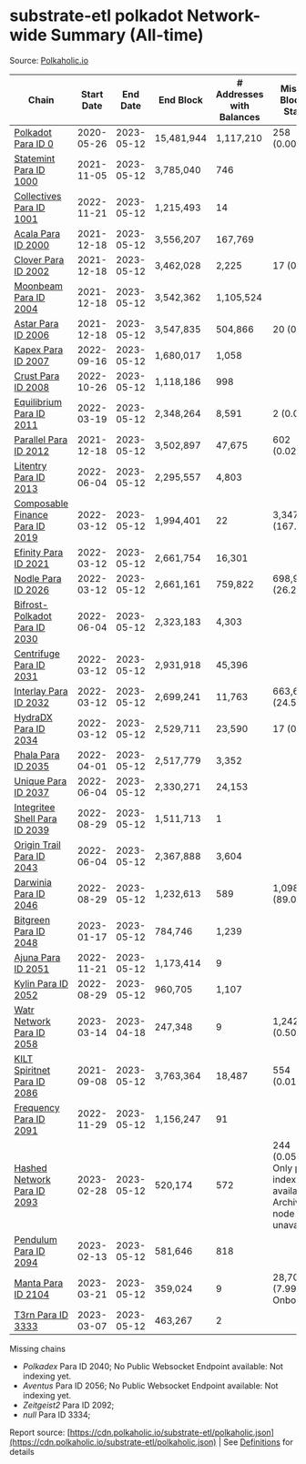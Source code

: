# substrate-etl polkadot Network-wide Summary (All-time)

Source: [Polkaholic.io](https://polkaholic.io)


| Chain            | Start Date | End Date | End Block | # Addresses with Balances | Missing Blocks / Status |
| ---------------- | ---------- | ---------| --------- | ------------------------- | ----------------------- |
| [Polkadot Para ID 0](/polkadot/0-polkadot) | 2020-05-26 | 2023-05-12 | 15,481,944 |  1,117,210 | 258 (0.00%)  |
| [Statemint Para ID 1000](/polkadot/1000-statemint) | 2021-11-05 | 2023-05-12 | 3,785,040 |  746 |    |
| [Collectives Para ID 1001](/polkadot/1001-collectives) | 2022-11-21 | 2023-05-12 | 1,215,493 |  14 |    |
| [Acala Para ID 2000](/polkadot/2000-acala) | 2021-12-18 | 2023-05-12 | 3,556,207 |  167,769 |    |
| [Clover Para ID 2002](/polkadot/2002-clover) | 2021-12-18 | 2023-05-12 | 3,462,028 |  2,225 | 17 (0.00%)  |
| [Moonbeam Para ID 2004](/polkadot/2004-moonbeam) | 2021-12-18 | 2023-05-12 | 3,542,362 |  1,105,524 |    |
| [Astar Para ID 2006](/polkadot/2006-astar) | 2021-12-18 | 2023-05-12 | 3,547,835 |  504,866 | 20 (0.00%)  |
| [Kapex Para ID 2007](/polkadot/2007-kapex) | 2022-09-16 | 2023-05-12 | 1,680,017 |  1,058 |    |
| [Crust Para ID 2008](/polkadot/2008-crust) | 2022-10-26 | 2023-05-12 | 1,118,186 |  998 |    |
| [Equilibrium Para ID 2011](/polkadot/2011-equilibrium) | 2022-03-19 | 2023-05-12 | 2,348,264 |  8,591 | 2 (0.00%)  |
| [Parallel Para ID 2012](/polkadot/2012-parallel) | 2021-12-18 | 2023-05-12 | 3,502,897 |  47,675 | 602 (0.02%)  |
| [Litentry Para ID 2013](/polkadot/2013-litentry) | 2022-06-04 | 2023-05-12 | 2,295,557 |  4,803 |    |
| [Composable Finance Para ID 2019](/polkadot/2019-composable) | 2022-03-12 | 2023-05-12 | 1,994,401 |  22 | 3,347,967 (167.87%)  |
| [Efinity Para ID 2021](/polkadot/2021-efinity) | 2022-03-12 | 2023-05-12 | 2,661,754 |  16,301 |    |
| [Nodle Para ID 2026](/polkadot/2026-nodle) | 2022-03-12 | 2023-05-12 | 2,661,161 |  759,822 | 698,978 (26.27%)  |
| [Bifrost-Polkadot Para ID 2030](/polkadot/2030-bifrost-dot) | 2022-06-04 | 2023-05-12 | 2,323,183 |  4,303 |    |
| [Centrifuge Para ID 2031](/polkadot/2031-centrifuge) | 2022-03-12 | 2023-05-12 | 2,931,918 |  45,396 |    |
| [Interlay Para ID 2032](/polkadot/2032-interlay) | 2022-03-12 | 2023-05-12 | 2,699,241 |  11,763 | 663,696 (24.59%)  |
| [HydraDX Para ID 2034](/polkadot/2034-hydradx) | 2022-03-12 | 2023-05-12 | 2,529,711 |  23,590 | 17 (0.00%)  |
| [Phala Para ID 2035](/polkadot/2035-phala) | 2022-04-01 | 2023-05-12 | 2,517,779 |  3,352 |    |
| [Unique Para ID 2037](/polkadot/2037-unique) | 2022-06-04 | 2023-05-12 | 2,330,271 |  24,153 |    |
| [Integritee Shell Para ID 2039](/polkadot/2039-integritee-shell) | 2022-08-29 | 2023-05-12 | 1,511,713 |  1 |    |
| [Origin Trail Para ID 2043](/polkadot/2043-origintrail) | 2022-06-04 | 2023-05-12 | 2,367,888 |  3,604 |    |
| [Darwinia Para ID 2046](/polkadot/2046-darwinia) | 2022-08-29 | 2023-05-12 | 1,232,613 |  589 | 1,098,047 (89.08%)  |
| [Bitgreen Para ID 2048](/polkadot/2048-bitgreen) | 2023-01-17 | 2023-05-12 | 784,746 |  1,239 |    |
| [Ajuna Para ID 2051](/polkadot/2051-ajuna) | 2022-11-21 | 2023-05-12 | 1,173,414 |  9 |    |
| [Kylin Para ID 2052](/polkadot/2052-kylin) | 2022-08-29 | 2023-05-12 | 960,705 |  1,107 |    |
| [Watr Network Para ID 2058](/polkadot/2058-watr) | 2023-03-14 | 2023-04-18 | 247,348 |  9 | 1,242 (0.50%)  |
| [KILT Spiritnet Para ID 2086](/polkadot/2086-kilt) | 2021-09-08 | 2023-05-12 | 3,763,364 |  18,487 | 554 (0.01%)  |
| [Frequency Para ID 2091](/polkadot/2091-frequency) | 2022-11-29 | 2023-05-12 | 1,156,247 |  91 |    |
| [Hashed Network Para ID 2093](/polkadot/2093-hashed) | 2023-02-28 | 2023-05-12 | 520,174 |  572 | 244 (0.05%) Only partial index available: Archive node unavailable |
| [Pendulum Para ID 2094](/polkadot/2094-pendulum) | 2023-02-13 | 2023-05-12 | 581,646 |  818 |    |
| [Manta Para ID 2104](/polkadot/2104-manta) | 2023-03-21 | 2023-05-12 | 359,024 |  9 | 28,703 (7.99%) Onboarding |
| [T3rn Para ID 3333](/polkadot/3333-t3rn) | 2023-03-07 | 2023-05-12 | 463,267 |  2 |    |

Missing chains


* *Polkadex* Para ID 2040; No Public Websocket Endpoint available: Not indexing yet.
* *Aventus* Para ID 2056; No Public Websocket Endpoint available: Not indexing yet.
* *Zeitgeist2* Para ID 2092; 
* *null* Para ID 3334; 

Report source: [https://cdn.polkaholic.io/substrate-etl/polkaholic.json](https://cdn.polkaholic.io/substrate-etl/polkaholic.json) | See [Definitions](/DEFINITIONS.md) for details
